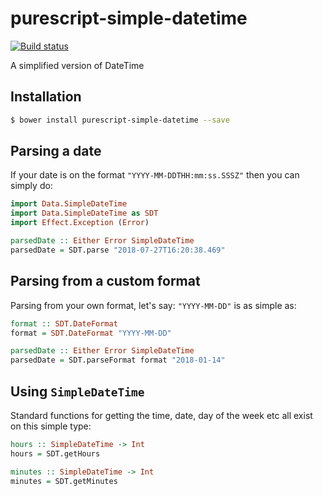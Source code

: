 # purescript-simple-datetime
[![Build status](https://travis-ci.org/felixmulder/purescript-simple-datetime.svg?branch=master)](https://travis-ci.org/felixmulder/purescript-simple-datetime)

A simplified version of DateTime

## Installation
```bash
$ bower install purescript-simple-datetime --save
```

## Parsing a date
If your date is on the format `"YYYY-MM-DDTHH:mm:ss.SSSZ"` then you can simply do:

```purescript
import Data.SimpleDateTime
import Data.SimpleDateTime as SDT
import Effect.Exception (Error)

parsedDate :: Either Error SimpleDateTime
parsedDate = SDT.parse "2018-07-27T16:20:38.469"
```
## Parsing from a custom format
Parsing from your own format, let's say: `"YYYY-MM-DD"` is as simple as:

```purescript
format :: SDT.DateFormat
format = SDT.DateFormat "YYYY-MM-DD"

parsedDate :: Either Error SimpleDateTime
parsedDate = SDT.parseFormat format "2018-01-14"
```

## Using `SimpleDateTime`
Standard functions for getting the time, date, day of the week etc all exist on
this simple type:

```purescript
hours :: SimpleDateTime -> Int
hours = SDT.getHours

minutes :: SimpleDateTime -> Int
minutes = SDT.getMinutes
```
